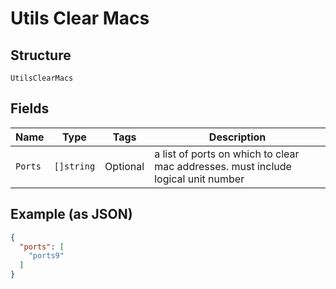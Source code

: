 
# Utils Clear Macs

## Structure

`UtilsClearMacs`

## Fields

| Name | Type | Tags | Description |
|  --- | --- | --- | --- |
| `Ports` | `[]string` | Optional | a list of ports on which to clear mac addresses. must include logical unit number |

## Example (as JSON)

```json
{
  "ports": [
    "ports9"
  ]
}
```

